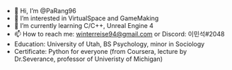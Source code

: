 - 👋 Hi, I’m @PaRang96
- 👀 I’m interested in VirtualSpace and GameMaking
- 🌱 I’m currently learning C/C++, Unreal Engine 4
- 📫 How to reach me: winterreise94@gmail.com or Discord: 이민석#2048
- Education: University of Utah, BS Psychology, minor in Sociology
- Certificate: Python for everyone (from Coursera, lecture by Dr.Severance, professor of Univeristy of Michigan)
